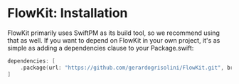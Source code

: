 #  FlowKit: Installation

FlowKit primarily uses SwiftPM as its build tool, so we recommend using that as well. If you want to depend on FlowKit in your own project, it's as simple as adding a dependencies clause to your Package.swift:

```swift
dependencies: [
    .package(url: "https://github.com/gerardogrisolini/FlowKit.git", branch: "main")
]
```
